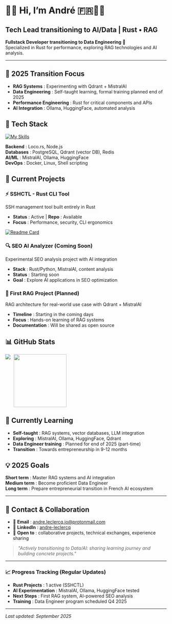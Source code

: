 # 👋🏻 Hi, I’m André 🇫🇷🐧🦀

## Tech Lead transitioning to AI/Data | Rust • RAG

**Fullstack Developer transitioning to Data Engineering** 🚀  
Specialized in Rust for performance, exploring RAG technologies and AI analysis.

---

## 🎯 2025 Transition Focus

- **RAG Systems** : Experimenting with Qdrant + MistralAI 
- **Data Engineering** : Self-taught learning, formal training planned end of 2025
- **Performance Engineering** : Rust for critical components and APIs
- **AI Integration** : Ollama, HuggingFace, automated analysis

## 🔧 Tech Stack

[![My Skills](https://skillicons.dev/icons?i=linux,arch,debian,neovim,git,docker,rust,py,js,postgres,nodejs&theme=light)](https://skillicons.dev)

**Backend** : Loco.rs, Node.js  
**Databases** : PostgreSQL, Qdrant (vector DB), Redis  
**AI/ML** : MistralAI, Ollama, HuggingFace  
**DevOps** : Docker, Linux, Shell scripting

## 🚀 Current Projects

### ⚡ SSHCTL - Rust CLI Tool
SSH management tool built entirely in Rust
- **Status** : Active | **Repo** : Available
- **Focus** : Performance, security, CLI ergonomics

[![Readme Card](https://github-readme-stats.vercel.app/api/pin/?username=AndreLeclercq&repo=sshctl&theme=calm&description_lines_count=2)](https://github.com/AndreLeclercq/sshctl)

### 🔍 SEO AI Analyzer (Coming Soon)
Experimental SEO analysis project with AI integration
- **Stack** : Rust/Python, MistralAI, content analysis
- **Status** : Starting soon
- **Goal** : Explore AI applications in SEO optimization

### 🎯 First RAG Project (Planned)
RAG architecture for real-world use case with Qdrant + MistralAI
- **Timeline** : Starting in the coming days
- **Focus** : Hands-on learning of RAG systems
- **Documentation** : Will be shared as open source

## 📊 GitHub Stats

<div style="display: flex; align-items: flex-start; gap: 10px;">
  <img src="https://github-readme-stats.vercel.app/api/top-langs/?username=andreleclercq&theme=calm&show_icons=true&hide_border=false&layout=compact" />
  <img height="165" src="https://github-readme-stats.vercel.app/api?username=andreleclercq&theme=calm&show_icons=true&hide_border=false&count_private=true" />
</div>

## 🌱 Currently Learning

- **Self-taught** : RAG systems, vector databases, LLM integration
- **Exploring** : MistralAI, Ollama, HuggingFace, Qdrant
- **Data Engineer training** : Planned for end of 2025 (part-time)
- **Transition** : Towards entrepreneurship in 9-12 months

## 💡 2025 Goals

**Short term** : Master RAG systems and AI integration  
**Medium term** : Become proficient Data Engineer  
**Long term** : Prepare entrepreneurial transition in French AI ecosystem

---

## 🤝 Contact & Collaboration

- 📧 **Email** : andre.leclercq.io@protonmail.com
- 💼 **LinkedIn** : [andre-leclercq](https://www.linkedin.com/in/andre-leclercq/)
- 🎯 **Open to** : collaborative projects, technical exchanges, experience sharing

> *"Actively transitioning to Data/AI: sharing learning journey and building concrete projects."*

---

### 📈 Progress Tracking (Regular Updates)

- **Rust Projects** : 1 active (SSHCTL)
- **AI Experimentation** : MistralAI, Ollama, HuggingFace tested
- **Next Steps** : First RAG system, AI-powered SEO analysis
- **Training** : Data Engineer program scheduled Q4 2025

---

*Last updated: September 2025*
